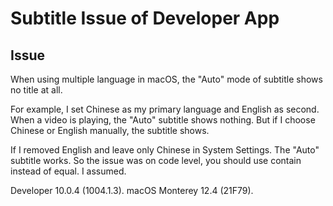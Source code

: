 # Subtitle Issue of Developer App
## Issue
When using multiple language in macOS, the "Auto" mode of subtitle shows no title at all.

For example, I set Chinese as my primary language and English as second. When a video is playing, the "Auto" subtitle shows nothing. But if I choose Chinese or English manually, the subtitle shows.

If I removed English and leave only Chinese in System Settings. The "Auto" subtitle works. So the issue was on code level, you should use contain instead of equal. I assumed.

Developer 10.0.4 (1004.1.3). macOS Monterey 12.4 (21F79).
